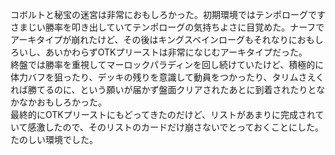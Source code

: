 コボルトと秘宝の迷宮は非常におもしろかった。初期環境ではテンポローグですさまじい勝率を叩き出していてテンポローグの気持ちよさに目覚めた。ナーフでアーキタイプが崩れたけど、その後はキングスベインローグもそれなりにおもしろいし、あいかわらずOTKプリーストは非常になじむアーキタイプだった。  
終盤では勝率を重視してマーロックパラディンを回し続けていたけど、積極的に体力バフを狙ったり、デッキの残りを意識して動員をつかったり、タリムさえくれば勝てるのに、という願いが届かず盤面クリアされたあとに到着されたりとなかなかおもしろかった。  
最終的にOTKプリーストにもどってきたのだけど、リストがあまりに完成されていて感激したので、そのリストのカードだけ崩さないでとっておくことにした。  
たのしい環境でした。